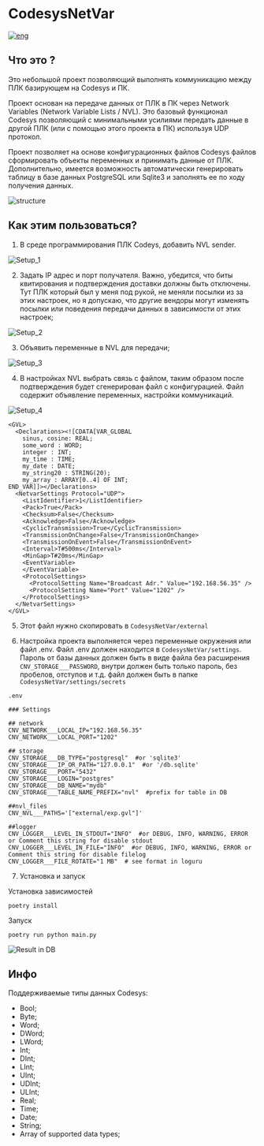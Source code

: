 # CodesysNetVar
[![eng](https://img.shields.io/badge/lang-eng-green.svg)](https://github.com/Lolita1001/CodesysNetVar/blob/master/README.MD)

## Что это ?

Это небольшой проект позволяющий выполнять коммуникацию между ПЛК базирующем на Codesys и ПК.

Проект основан на передаче данных от ПЛК в ПК через Network Variables (Network Variable Lists / NVL).
Это базовый функционал Codesys позволяющий с минимальными усилиями передать данные в другой ПЛК 
(или с помощью этого проекта в ПК) используя UDP протокол.

Проект позволяет на основе конфигурационных файлов Codesys файлов сформировать объекты переменных и принимать данные 
от ПЛК. Дополнительно, имеется возможность автоматически генерировать таблицу в базе данных PostgreSQL или Sqlite3 и 
заполнять ее по ходу получения данных.

![structure](../assets/media/Nvl_S.jpg?raw=true)

## Как этим пользоваться?

1. В среде программирования ПЛК Codeys, добавить NVL sender.

![Setup_1](../assets/media/Nvl_1.jpg?raw=true)

2. Задать IP адрес и порт получателя. Важно, убедится, что биты квитирования и подтверждения доставки должны 
быть отключены. Тут ПЛК который был у меня под рукой, не меняли посылки из за этих настроек, но я допускаю, 
что другие вендоры могут изменять посылки или поведения передачи данных в зависимости от этих настроек;

![Setup_2](../assets/media/Nvl_2.jpg?raw=true)

3. Объявить переменные в NVL для передачи;

![Setup_3](../assets/media/Nvl_3.jpg?raw=true)

4. В настройках NVL выбрать связь с файлом, таким образом после подтверждения будет сгенерирован файл с конфигурацией. 
Файл содержит объявление переменных, настройки коммуникаций.

![Setup_4](../assets/media/Nvl_4.jpg?raw=true)

    <GVL>
      <Declarations><![CDATA[VAR_GLOBAL
        sinus, cosine: REAL;
        some_word : WORD;
        integer : INT;
        my_time : TIME;
        my_date : DATE;
        my_string20 : STRING(20);
        my_array : ARRAY[0..4] OF INT;
    END_VAR]]></Declarations>
      <NetvarSettings Protocol="UDP">
        <ListIdentifier>1</ListIdentifier>
        <Pack>True</Pack>
        <Checksum>False</Checksum>
        <Acknowledge>False</Acknowledge>
        <CyclicTransmission>True</CyclicTransmission>
        <TransmissionOnChange>False</TransmissionOnChange>
        <TransmissionOnEvent>False</TransmissionOnEvent>
        <Interval>T#500ms</Interval>
        <MinGap>T#20ms</MinGap>
        <EventVariable>
        </EventVariable>
        <ProtocolSettings>
          <ProtocolSetting Name="Broadcast Adr." Value="192.168.56.35" />
          <ProtocolSetting Name="Port" Value="1202" />
        </ProtocolSettings>
      </NetvarSettings>
    </GVL>

5. Этот файл нужно скопировать в ``CodesysNetVar/external``

6. Настройка проекта выполняется через переменные окружения или файл .env. 
Файл .env должен находится в ``CodesysNetVar/settings``. Пароль от базы данных должен быть в виде 
файла без расширения ``CNV_STORAGE___PASSWORD``, внутри должен быть только пароль, без пробелов, отступов и т.д. файл 
должен быть в папке ``CodesysNetVar/settings/secrets``


``.env``
```
### Settings

## network
CNV_NETWORK___LOCAL_IP="192.168.56.35"
CNV_NETWORK___LOCAL_PORT="1202"

## storage
CNV_STORAGE___DB_TYPE="postgresql"  #or 'sqlite3'
CNV_STORAGE___IP_OR_PATH="127.0.0.1"  #or '/db.sqlite'
CNV_STORAGE___PORT="5432"
CNV_STORAGE___LOGIN="postgres"
CNV_STORAGE___DB_NAME="mydb"
CNV_STORAGE___TABLE_NAME_PREFIX="nvl"  #prefix for table in DB

##nvl_files
CNV_NVL___PATHS='["external/exp.gvl"]'

##logger
CNV_LOGGER___LEVEL_IN_STDOUT="INFO"  #or DEBUG, INFO, WARNING, ERROR or Comment this string for disable stdout
CNV_LOGGER___LEVEL_IN_FILE="INFO"  #or DEBUG, INFO, WARNING, ERROR or Comment this string for disable filelog
CNV_LOGGER___FILE_ROTATE="1 MB"  # see format in loguru
```

7. Установка и запуск

Установка зависимостей
```commandline
poetry install
```
Запуск
```commandline
poetry run python main.py
```

![Result in DB](../assets/media/Nvl_5.jpg?raw=true)

## Инфо

Поддерживаемые типы данных Codesys:
    
- Bool;
- Byte;
- Word;
- DWord;
- LWord;
- Int;
- DInt;
- LInt;
- UInt;
- UDInt;
- ULInt;
- Real;
- Time;
- Date;
- String;
- Array of supported data types;
